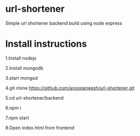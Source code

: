 # url-shortener
Simple url shortener backend build using node express


# Install instructions

1.Install nodejs

2.Install mongodb

3.start mongod

4.git clone https://github.com/anoopaneesh/url-shortener.git

5.cd url-shortener/backend

6.npm i

7.npm start

8.Open index.html from frontend
